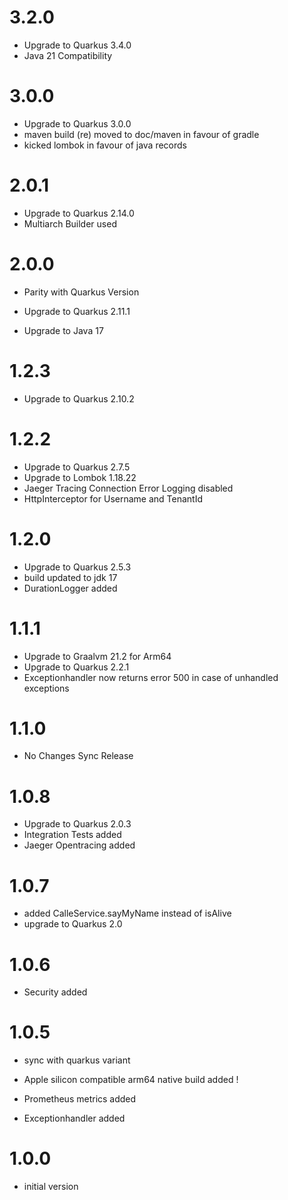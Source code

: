 # 3.2.0
- Upgrade to Quarkus 3.4.0
- Java 21 Compatibility

# 3.0.0
- Upgrade to Quarkus 3.0.0
- maven build (re) moved to doc/maven in favour of gradle
- kicked lombok in favour of java records

# 2.0.1
- Upgrade to Quarkus 2.14.0
- Multiarch Builder used

# 2.0.0
- Parity with Quarkus Version

- Upgrade to Quarkus 2.11.1
- Upgrade to Java 17

# 1.2.3
- Upgrade to Quarkus 2.10.2

# 1.2.2    
- Upgrade to Quarkus 2.7.5
- Upgrade to Lombok 1.18.22
- Jaeger Tracing Connection Error Logging disabled
- HttpInterceptor for Username and TenantId

# 1.2.0
- Upgrade to Quarkus 2.5.3
- build updated to jdk 17
- DurationLogger added

# 1.1.1
- Upgrade to Graalvm 21.2 for Arm64
- Upgrade to Quarkus 2.2.1
- Exceptionhandler now returns error 500 in case of unhandled exceptions

# 1.1.0
- No Changes Sync Release

# 1.0.8
- Upgrade to Quarkus 2.0.3
- Integration Tests added
- Jaeger Opentracing added

# 1.0.7
- added CalleService.sayMyName instead of isAlive
- upgrade to Quarkus 2.0

# 1.0.6
- Security added

# 1.0.5
- sync with quarkus variant
  
- Apple silicon compatible arm64 native build added !         
- Prometheus metrics added
- Exceptionhandler added

# 1.0.0
- initial version
